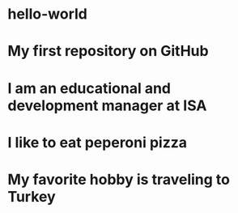 # hello-world
# My first repository on GitHub
# I am an educational and development manager at ISA
# I like to eat peperoni pizza
# My favorite hobby is traveling to Turkey
